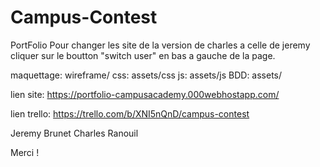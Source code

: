 # Campus-Contest
PortFolio
Pour changer les site de la version de charles a celle de jeremy cliquer sur le boutton "switch user" en bas a gauche de la page.

maquettage: wireframe/
css: assets/css
js: assets/js
BDD: assets/

lien site: https://portfolio-campusacademy.000webhostapp.com/

lien trello: https://trello.com/b/XNI5nQnD/campus-contest

Jeremy Brunet
Charles Ranouil

Merci !
